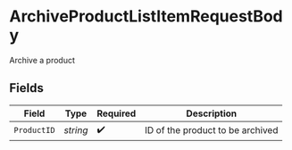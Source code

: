 # ArchiveProductListItemRequestBody

Archive a product


## Fields

| Field                            | Type                             | Required                         | Description                      |
| -------------------------------- | -------------------------------- | -------------------------------- | -------------------------------- |
| `ProductID`                      | *string*                         | :heavy_check_mark:               | ID of the product to be archived |